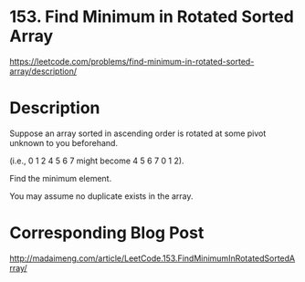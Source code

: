 # 153. Find Minimum in Rotated Sorted Array
https://leetcode.com/problems/find-minimum-in-rotated-sorted-array/description/

# Description
Suppose an array sorted in ascending order is rotated at some pivot unknown to you beforehand.

(i.e., 0 1 2 4 5 6 7 might become 4 5 6 7 0 1 2).

Find the minimum element.

You may assume no duplicate exists in the array.

# Corresponding Blog Post
http://madaimeng.com/article/LeetCode.153.FindMinimumInRotatedSortedArray/
